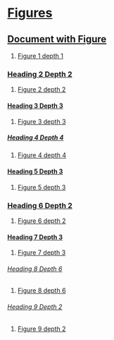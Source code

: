 # [Figures](#figures)


## [Document with Figure](#document-with-figure)

1.  [Figure 1 depth 1][1]

### [Heading 2 Depth 2](#heading-2-depth-2)

1.  [Figure 2 depth 2][2]

#### [Heading 3 Depth 3](#heading-3-depth-3)

1.  [Figure 3 depth 3][3]

##### [Heading 4 Depth 4](#heading-4-depth-4)

1.  [Figure 4 depth 4][4]

#### [Heading 5 Depth 3](#heading-5-depth-3)

1.  [Figure 5 depth 3][5]

### [Heading 6 Depth 2](#heading-6-depth-2)

1.  [Figure 6 depth 2][6]

#### [Heading 7 Depth 3](#heading-7-depth-3)

1.  [Figure 7 depth 3][7]

###### [Heading 8 Depth 6](#heading-8-depth-6)

1.  [Figure 8 depth 6][8]

###### [Heading 9 Depth 2](#heading-9-depth-2)

1.  [Figure 9 depth 2][9]


[1]: ./document-figures.md#figure-1-depth-1 "Figure 1 depth 1"

[2]: ./document-figures.md#figure-2-depth-2 "Figure 2 depth 2"

[3]: ./document-figures.md#figure-3-depth-3 "Figure 3 depth 3"

[4]: ./document-figures.md#figure-4-depth-4 "Figure 4 depth 4"

[5]: ./document-figures.md#figure-5-depth-3 "Figure 5 depth 3"

[6]: ./document-figures.md#figure-6-depth-2 "Figure 6 depth 2"

[7]: ./document-figures.md#figure-7-depth-3 "Figure 7 depth 3"

[8]: ./document-figures.md#figure-8-depth-6 "Figure 8 depth 6"

[9]: ./document-figures.md#figure-9-depth-2 "Figure 9 depth 2"
